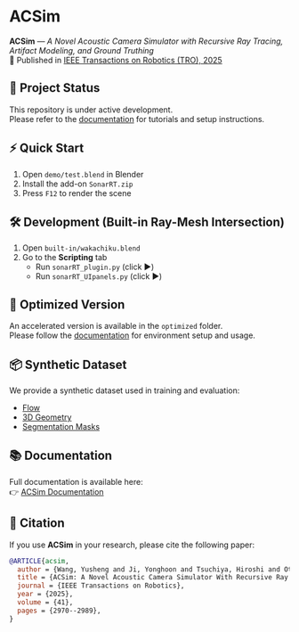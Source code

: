 # ACSim

**ACSim** — *A Novel Acoustic Camera Simulator with Recursive Ray Tracing, Artifact Modeling, and Ground Truthing*  
📄 Published in [IEEE Transactions on Robotics (TRO), 2025](https://ieeexplore.ieee.org/document/10967163)


## 🚧 Project Status

This repository is under active development.  
Please refer to the [documentation](https://sollynoay.github.io/ACSim-docs/) for tutorials and setup instructions.


## ⚡ Quick Start

1. Open `demo/test.blend` in Blender  
2. Install the add-on `SonarRT.zip`  
3. Press `F12` to render the scene


## 🛠️ Development (Built-in Ray-Mesh Intersection)

1. Open `built-in/wakachiku.blend`  
2. Go to the **Scripting** tab  
   - Run `sonarRT_plugin.py` (click ▶️)  
   - Run `sonarRT_UIpanels.py` (click ▶️)


## 🚀 Optimized Version

An accelerated version is available in the `optimized` folder.  
Please follow the [documentation](https://sollynoay.github.io/ACSim-docs/) for environment setup and usage.


## 📦 Synthetic Dataset

We provide a synthetic dataset used in training and evaluation:

- [Flow](http://gofile.me/7aSbh/XhN1d02kj)  
- [3D Geometry](http://gofile.me/7aSbh/NSMrchSxy)  
- [Segmentation Masks](http://gofile.me/7aSbh/ubne7Rgk9)


## 📚 Documentation

Full documentation is available here:  
👉 [ACSim Documentation](https://sollynoay.github.io/ACSim-docs/)


## 📝 Citation

If you use **ACSim** in your research, please cite the following paper:

```bibtex
@ARTICLE{acsim, 
  author = {Wang, Yusheng and Ji, Yonghoon and Tsuchiya, Hiroshi and Ota, Jun and Asama, Hajime and Yamashita, Atsushi},
  title = {ACSim: A Novel Acoustic Camera Simulator With Recursive Ray Tracing, Artifact Modeling, and Ground Truthing}, 
  journal = {IEEE Transactions on Robotics}, 
  year = {2025},
  volume = {41},
  pages = {2970--2989},
}
